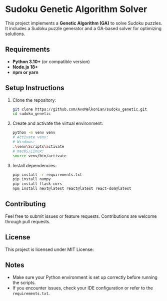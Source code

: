 # Sudoku Genetic Algorithm Solver

This project implements a **Genetic Algorithm (GA)** to solve Sudoku puzzles. It includes a Sudoku puzzle generator and a GA-based solver for optimizing solutions.

## Requirements

- **Python 3.10+** (or compatible version)
- **Node.js 18+**
- **npm or yarn**

## Setup Instructions

1. Clone the repository:

   ```bash
   git clone https://github.com/AvoMelkonian/sudoku_genetic.git
   cd sudoku_genetic
   ```

2. Create and activate the virtual environment:

   ```bash
   python -m venv venv
   # Activate venv:
   # Windows:
   .\venv\Scripts\activate
   # macOS/Linux:
   source venv/bin/activate
   ```

3. Install dependencies:

   ```bash
   pip install -r requirements.txt
   pip install numpy
   pip install flask-cors
   npm install next@latest react@latest react-dom@latest
   ```

## Contributing

Feel free to submit issues or feature requests. Contributions are welcome through pull requests.

## License

This project is licensed under MIT License:

## Notes

- Make sure your Python environment is set up correctly before running the scripts.
- If you encounter issues, check your IDE configuration or refer to the `requirements.txt`.

